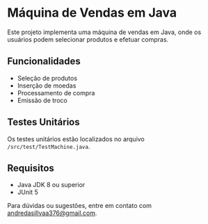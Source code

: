 # Máquina de Vendas em Java

Este projeto implementa uma máquina de vendas em Java, onde os usuários podem selecionar produtos e efetuar compras.

## Funcionalidades

- Seleção de produtos
- Inserção de moedas
- Processamento de compra
- Emissão de troco

## Testes Unitários

Os testes unitários estão localizados no arquivo  `/src/test/TestMachine.java`.

## Requisitos

- Java JDK 8 ou superior
- JUnit 5


Para dúvidas ou sugestões, entre em contato com andredasillvaa376@gmail.com.
